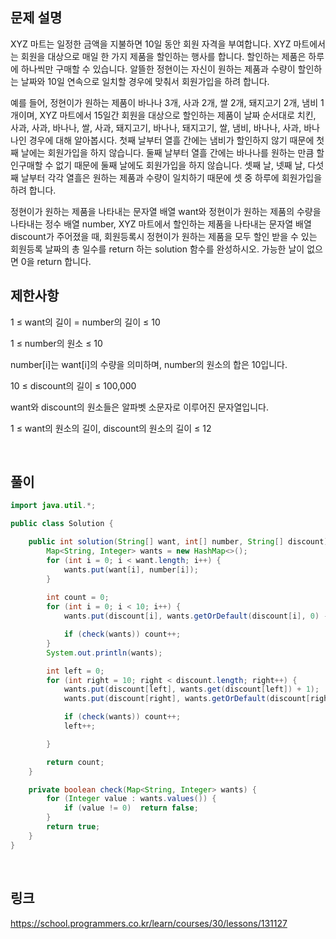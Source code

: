 ## 문제 설명
XYZ 마트는 일정한 금액을 지불하면 10일 동안 회원 자격을 부여합니다. XYZ 마트에서는 회원을 대상으로 매일 한 가지 제품을 할인하는 행사를 합니다. 할인하는 제품은 하루에 하나씩만 구매할 수 있습니다. 알뜰한 정현이는 자신이 원하는 제품과 수량이 할인하는 날짜와 10일 연속으로 일치할 경우에 맞춰서 회원가입을 하려 합니다.

예를 들어, 정현이가 원하는 제품이 바나나 3개, 사과 2개, 쌀 2개, 돼지고기 2개, 냄비 1개이며, XYZ 마트에서 15일간 회원을 대상으로 할인하는 제품이 날짜 순서대로 치킨, 사과, 사과, 바나나, 쌀, 사과, 돼지고기, 바나나, 돼지고기, 쌀, 냄비, 바나나, 사과, 바나나인 경우에 대해 알아봅시다. 첫째 날부터 열흘 간에는 냄비가 할인하지 않기 때문에 첫째 날에는 회원가입을 하지 않습니다. 둘째 날부터 열흘 간에는 바나나를 원하는 만큼 할인구매할 수 없기 때문에 둘째 날에도 회원가입을 하지 않습니다. 셋째 날, 넷째 날, 다섯째 날부터 각각 열흘은 원하는 제품과 수량이 일치하기 때문에 셋 중 하루에 회원가입을 하려 합니다.

정현이가 원하는 제품을 나타내는 문자열 배열 want와 정현이가 원하는 제품의 수량을 나타내는 정수 배열 number, XYZ 마트에서 할인하는 제품을 나타내는 문자열 배열 discount가 주어졌을 때, 회원등록시 정현이가 원하는 제품을 모두 할인 받을 수 있는 회원등록 날짜의 총 일수를 return 하는 solution 함수를 완성하시오. 가능한 날이 없으면 0을 return 합니다.

## 제한사항
1 ≤ want의 길이 = number의 길이 ≤ 10

1 ≤ number의 원소 ≤ 10

number[i]는 want[i]의 수량을 의미하며, number의 원소의 합은 10입니다.

10 ≤ discount의 길이 ≤ 100,000

want와 discount의 원소들은 알파벳 소문자로 이루어진 문자열입니다.

1 ≤ want의 원소의 길이, discount의 원소의 길이 ≤ 12

<br>

## 풀이
```java
import java.util.*;

public class Solution {

    public int solution(String[] want, int[] number, String[] discount) {
        Map<String, Integer> wants = new HashMap<>();
        for (int i = 0; i < want.length; i++) {
            wants.put(want[i], number[i]);
        }
        
        int count = 0;
        for (int i = 0; i < 10; i++) {
            wants.put(discount[i], wants.getOrDefault(discount[i], 0) - 1);

            if (check(wants)) count++;
        }
        System.out.println(wants);

        int left = 0;
        for (int right = 10; right < discount.length; right++) {
            wants.put(discount[left], wants.get(discount[left]) + 1);
            wants.put(discount[right], wants.getOrDefault(discount[right], 0) - 1);

            if (check(wants)) count++;
            left++;

        }

        return count;
    }

    private boolean check(Map<String, Integer> wants) {
        for (Integer value : wants.values()) {
            if (value != 0)  return false;
        }
        return true;
    }
}

```
<br>

## 링크
https://school.programmers.co.kr/learn/courses/30/lessons/131127
